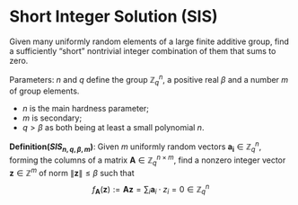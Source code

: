 # Short Integer Solution (SIS)

Given many uniformly random elements of a large finite additive group, find a  sufficiently “short” nontrivial integer combination of them that sums to zero.

Parameters: $n$ and $q$ define the group $\mathbb{Z}^{n}_q$, a positive real $\beta$ and a  number $m$ of group elements.
- $n$ is the main hardness parameter;
- $m$ is secondary;
- $q > \beta$   as both being at least a small polynomial $n$.


**Definition($SIS_{n,q,\beta,m}$)**: Given $m$ uniformly random vectors $\pmb{a_{i}} \in \mathbb{Z}^n_q$, forming the columns of a matrix $\pmb{A} \in \mathbb{Z}^{n \times m}_q$, find a nonzero integer vector $\pmb{z} \in \mathbb{Z}^m$ of norm $\|\pmb{z}\| \leq \beta$  such that
$$
f_{\pmb{A}}(\pmb{z}) := \pmb{Az} = \sum_{i}\pmb{a}_{i}\cdot z_{i} = 0 \in \mathbb{Z}^n_q
$$

